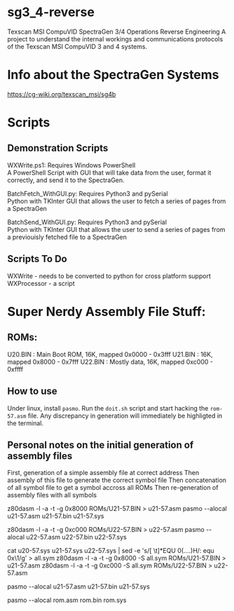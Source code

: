# sg3_4-reverse
Texscan MSI CompuVID SpectraGen 3/4 Operations Reverse Engineering
A project to understand the internal workings and communications protocols of the Texscan MSI CompuVID 3 and 4 systems.

# Info about the SpectraGen Systems
https://cg-wiki.org/texscan_msi/sg4b

# Scripts
## Demonstration Scripts
WXWrite.ps1: Requires Windows PowerShell  
A PowerShell Script with GUI that will take data from the user, format it correctly, and send it to the SpectraGen.  

BatchFetch_WithGUI.py: Requires Python3 and pySerial  
Python with TKInter GUI that allows the user to fetch a series of pages from a SpectraGen  

BatchSend_WithGUI.py: Requires Python3 and pySerial  
Python with TKInter GUI that allows the user to send a series of pages from a previouisly fetched file to a SpectraGen  

## Scripts To Do
WXWrite - needs to be converted to python for cross platform support
WXProcessor - a script 

# Super Nerdy Assembly File Stuff:

## ROMs:

U20.BIN : Main Boot ROM, 16K, mapped 0x0000 - 0x3fff
U21.BIN : 16K, mapped 0x8000 - 0x7fff
U22.BIN : Mostly data, 16K, mapped 0xc000 - 0xffff

## How to use

Under linux, install ``pasmo``. Run the ``doit.sh`` script and start hacking the ``rom-57.asm`` file. Any discrepancy in generation will immediately be highligted in the terminal.

## Personal notes on the initial generation of assembly files

First, generation of a simple assembly file at correct address
Then assembly of this file to generate the correct symbol file
Then concatenation of all symbol file to get a symbol accross all ROMs
Then re-generation of assembly files with all symbols

z80dasm -l -a -t -g 0x8000 ROMs/U21-57.BIN > u21-57.asm
pasmo --alocal u21-57.asm u21-57.bin u21-57.sys

z80dasm -l -a -t -g 0xc000 ROMs/U22-57.BIN > u22-57.asm
pasmo --alocal u22-57.asm u22-57.bin u22-57.sys

cat u20-57.sys u21-57.sys u22-57.sys | sed -e 's/[ \t]*EQU 0\(....\)H/: equ 0x\1/g' > all.sym
z80dasm -l -a -t -g 0x8000 -S all.sym ROMs/U21-57.BIN > u21-57.asm
z80dasm -l -a -t -g 0xc000 -S all.sym ROMs/U22-57.BIN > u22-57.asm

pasmo --alocal u21-57.asm u21-57.bin u21-57.sys

pasmo --alocal rom.asm rom.bin rom.sys
